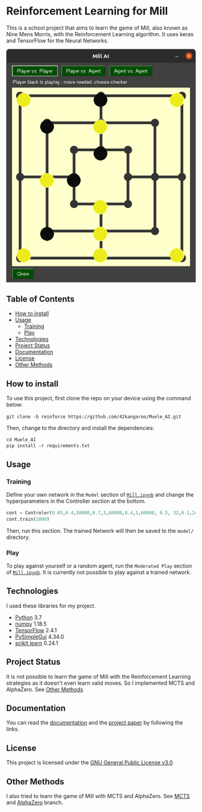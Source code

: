 # Reinforcement Learning for Mill

This is a school project that aims to learn the game of Mill, also known as Nine Mens Morris, with the Reinforcement
Learning algorithm. It uses keras and TensorFlow for the Neural Networks.

![The GUI](GUI_mühle.png)

## Table of Contents

* [How to install](#how-to-install)
* [Usage](#usage)
    * [Training](#training)
    * [Play](#play)
* [Technologies](#technologies)
* [Project Status](#project-status)
* [Documentation](#documentation)
* [License](#license)
* [Other Methods](#other-methods)

## How to install

To use this project, first clone the repo on your device using the command below:

`git clone -b reinforce https://github.com/42kangaroo/Muele_AI.git`

Then, change to the directory and install the dependencies:

```
cd Muele_AI
pip install -r requirements.txt
```

## Usage

### Training

Define your own network in the `Model` section of [`Mill.ipynb`](Mill.ipynb) and change the hyperparameters in the
Controller section at the bottom.

```python
cont = Controler(0.05,0.4,50000,0.7,3,60000,0.4,1,60000, 0.5, 32,0.1,24,100000,f"Move0-{dt.datetime.now().strftime('%d%m%Y%H%M')}", 256,100,0)
cont.train(2000)
```

Then, run this section. The trained Network will then be saved to the `model/` directory.

### Play

To play against yourself or a random agent, run the `Moderated Play` section of [`Mill.ipynb`](Mill.ipynb). It is
currently not possible to play against a trained network.

## Technologies

I used these libraries for my project.

* [Python](https://www.python.org/) 3.7
* [numpy](https://numpy.org/) 1.18.5
* [TensorFlow](https://www.tensorflow.org/) 2.4.1
* [PySimpleGui](https://pysimplegui.readthedocs.io/en/latest/) 4.34.0
* [scikit learn](https://scikit-learn.org/stable/index.html) 0.24.1

## Project Status

It is not possible to learn the game of Mill with the Reinforcement Learning strategies as it doesn't even learn valid
moves. So I implemented MCTS and AlphaZero. See [Other Methods](#other-methods)

## Documentation

You can read the [documentation](https://drive.google.com/file/d/1z9zaC1zZEqTncdVrNIjXunE9AJR4O7gy/view?usp=sharing)
and the [project paper](https://drive.google.com/file/d/1jZlc4MIeE6FR0YXaPvkx2_3wWo1mAWGn/view?usp=sharing) by following
the links.

## License

This project is licensed under the [GNU General Public License v3.0](LICENSE)

## Other Methods

I also tried to learn the game of Mill with MCTS and AlphaZero.
See [MCTS](https://github.com/42kangaroo/Muele_AI/tree/mcts)
and [AlphaZero](https://github.com/42kangaroo/Muele_AI/tree/alphaZero) branch.